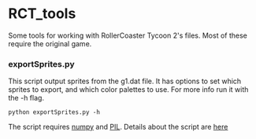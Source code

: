 # RCT_tools
Some tools for working with RollerCoaster Tycoon 2's files. Most of these require the original game.


### exportSprites.py ###
This script output sprites from the g1.dat file. It has options to set which sprites to export, and which color palettes to use. For more info run it with the -h flag.

```
python exportSprites.py -h
```

The script requires [numpy](http://www.numpy.org/) and [PIL](http://www.pythonware.com/products/pil/). Details about the script are [here](zeroFortySeven.com/2015/10/Extracting-RCT-Sprites.html)